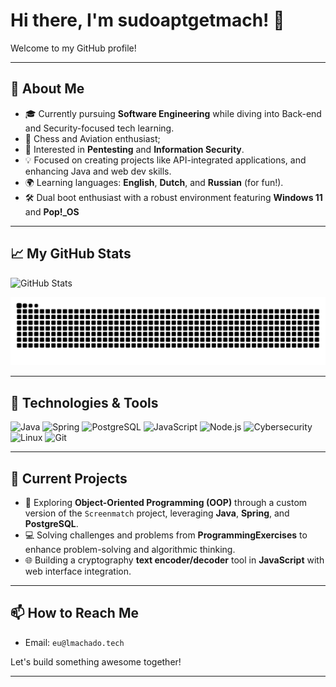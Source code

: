 # Hi there, I'm sudoaptgetmach! 👋

Welcome to my GitHub profile!

---

## 🚀 About Me
- 🎓 Currently pursuing **Software Engineering** while diving into Back-end and Security-focused tech learning.
- 🎲 Chess and Aviation enthusiast; 
- 🔐 Interested in **Pentesting** and **Information Security**.
- 💡 Focused on creating projects like API-integrated applications, and enhancing Java and web dev skills.
- 🌍 Learning languages: **English**, **Dutch**, and **Russian** (for fun!).
- 🛠️ Dual boot enthusiast with a robust environment featuring **Windows 11** and **Pop!_OS**

---

## 📈 My GitHub Stats
![GitHub Stats](https://github-readme-stats.vercel.app/api?username=sudoaptgetmach&show_icons=true&theme=tokyonight&hide=stars)

<picture>
  <source media="(prefers-color-scheme: dark)" srcset="https://github.com/sudoaptgetmach/sudoaptgetmach/blob/output/github-contribution-grid-snake-dark.svg" />
  <source media="(prefers-color-scheme: light)" srcset="https://github.com/sudoaptgetmach/sudoaptgetmach/blob/output/github-contribution-grid-snake.svg" />
  <img alt="Snake animation" src="https://github.com/sudoaptgetmach/sudoaptgetmach/blob/output/github-contribution-grid-snake.svg" />
</picture>

---

## 🧰 Technologies & Tools
![Java](https://img.shields.io/badge/Java-ED8B00?style=for-the-badge&logo=openjdk&logoColor=white)
![Spring](https://img.shields.io/badge/Spring-%236DB33F.svg?style=for-the-badge&logo=spring&logoColor=white)
![PostgreSQL](https://img.shields.io/badge/PostgreSQL-%23316192.svg?style=for-the-badge&logo=postgresql&logoColor=white)
![JavaScript](https://img.shields.io/badge/JavaScript-%23323330.svg?style=for-the-badge&logo=javascript&logoColor=%23F7DF1E)
![Node.js](https://img.shields.io/badge/Node.js-43853D?style=for-the-badge&logo=node.js&logoColor=white)
![Cybersecurity](https://img.shields.io/badge/Cybersecurity-%2300FF00.svg?style=for-the-badge&logo=protonmail&logoColor=white)
![Linux](https://img.shields.io/badge/Linux-FCC624?style=for-the-badge&logo=linux&logoColor=black)
![Git](https://img.shields.io/badge/Git-F05032?style=for-the-badge&logo=git&logoColor=white)

---

## 🧠 Current Projects
- 🎥 Exploring **Object-Oriented Programming (OOP)** through a custom version of the `Screenmatch` project, leveraging **Java**, **Spring**, and **PostgreSQL**.
- 💻 Solving challenges and problems from **ProgrammingExercises** to enhance problem-solving and algorithmic thinking.
- 🌐 Building a cryptography **text encoder/decoder** tool in **JavaScript** with web interface integration.

---

## 📫 How to Reach Me
- Email: `eu@lmachado.tech`

Let's build something awesome together!

---
